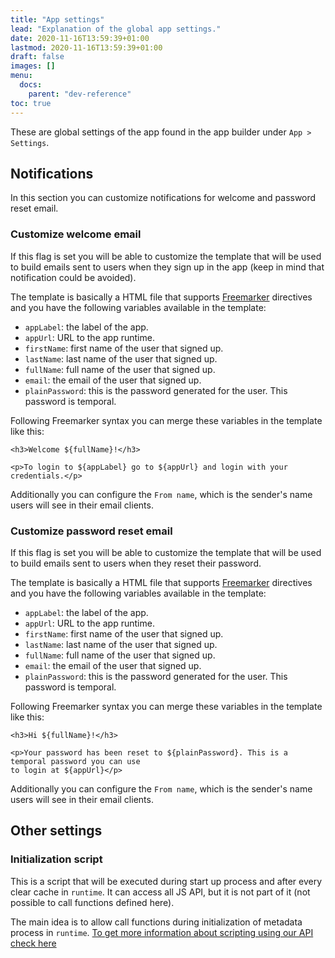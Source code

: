 ```yaml
---
title: "App settings"
lead: "Explanation of the global app settings."
date: 2020-11-16T13:59:39+01:00
lastmod: 2020-11-16T13:59:39+01:00
draft: false
images: []
menu:
  docs:
    parent: "dev-reference"
toc: true
---
```


These are global settings of the app found in the app builder under `App > Settings`.
  
## Notifications

In this section you can customize notifications for welcome and password reset email.

### Customize welcome email

If this flag is set you will be able to customize the template that will be used to build emails sent to 
users when they sign up in the app (keep in mind that notification could be avoided).

The template is basically a HTML file that supports [Freemarker](http://freemarker.org/docs/dgui_quickstart_template.html)
directives and you have the following variables available in the template:

- `appLabel`: the label of the app.
- `appUrl`: URL to the app runtime.
- `firstName`: first name of the user that signed up.
- `lastName`: last name of the user that signed up.
- `fullName`: full name of the user that signed up.
- `email`: the email of the user that signed up.
- `plainPassword`: this is the password generated for the user. This password is temporal.

Following Freemarker syntax you can merge these variables in the template like this:

```
<h3>Welcome ${fullName}!</h3>

<p>To login to ${appLabel} go to ${appUrl} and login with your credentials.</p>
```

Additionally you can configure the `From name`, which is the sender's name users will see in their email
clients.

### Customize password reset email

If this flag is set you will be able to customize the template that will be used to build emails sent to 
users when they reset their password.

The template is basically a HTML file that supports [Freemarker](http://freemarker.org/docs/dgui_quickstart_template.html)
directives and you have the following variables available in the template:

- `appLabel`: the label of the app.
- `appUrl`: URL to the app runtime.
- `firstName`: first name of the user that signed up.
- `lastName`: last name of the user that signed up.
- `fullName`: full name of the user that signed up.
- `email`: the email of the user that signed up.
- `plainPassword`: this is the password generated for the user. This password is temporal.

Following Freemarker syntax you can merge these variables in the template like this:

```
<h3>Hi ${fullName}!</h3>

<p>Your password has been reset to ${plainPassword}. This is a temporal password you can use
to login at ${appUrl}</p>
```

Additionally you can configure the `From name`, which is the sender's name users will see in their email
clients.

## Other settings

### Initialization script

This is a script that will be executed during start up process and after every clear cache in `runtime`. It can access
all JS API, but it is not part of it (not possible to call functions defined here).

The main idea is to allow call functions during initialization of metadata process in `runtime`. [To get more information
about scripting using our API check here]({{site.baseurl}}/app-development-js-api.html)
